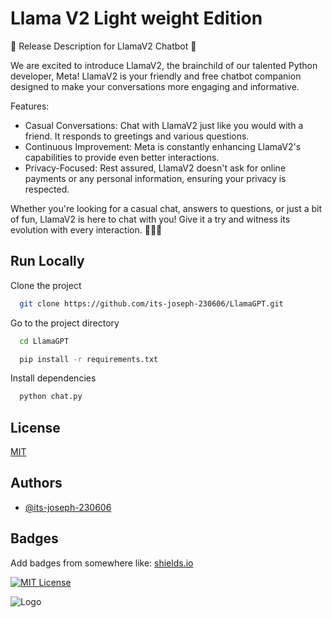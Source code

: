 
# Llama V2 Light weight Edition

🚀 Release Description for LlamaV2 Chatbot 🤖

We are excited to introduce LlamaV2, the brainchild of our talented Python developer, Meta! LlamaV2 is your friendly and free chatbot companion designed to make your conversations more engaging and informative.

Features:
- Casual Conversations: Chat with LlamaV2 just like you would with a friend. It responds to greetings and various questions.
- Continuous Improvement: Meta is constantly enhancing LlamaV2's capabilities to provide even better interactions.
- Privacy-Focused: Rest assured, LlamaV2 doesn't ask for online payments or any personal information, ensuring your privacy is respected.

Whether you're looking for a casual chat, answers to questions, or just a bit of fun, LlamaV2 is here to chat with you! Give it a try and witness its evolution with every interaction. 🐍😊🤖


## Run Locally

Clone the project

```bash
  git clone https://github.com/its-joseph-230606/LlamaGPT.git
```

Go to the project directory
```bash
  cd LlamaGPT
```
```bash
  pip install -r requirements.txt
```

Install dependencies

```bash
  python chat.py
```



## License

[MIT](https://choosealicense.com/licenses/mit/)


## Authors

- [@its-joseph-230606](https://www.github.com/its-joseph-230606)


## Badges

Add badges from somewhere like: [shields.io](https://shields.io/)

[![MIT License](https://img.shields.io/badge/License-MIT-green.svg)](https://choosealicense.com/licenses/mit/)



![Logo](https://static-00.iconduck.com/assets.00/python-icon-2048x2048-14d2d6l2.png)



